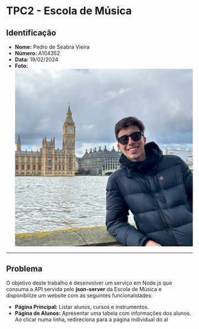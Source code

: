 # TPC2 - Escola de Música

## Identificação
- **Nome:** Pedro de Seabra Vieira
- **Número:** A104352
- **Data:** 19/02/2024
- **Foto:**  
  ![Foto](/assets/img/FotoPerfil.png)

---

## Problema
O objetivo deste trabalho é desenvolver um serviço em Node.js que consuma a API servida pelo **json-server** da Escola de Música e disponibilize um website com as seguintes funcionalidades:

- **Página Principal:** Listar alunos, cursos e instrumentos.
- **Página de Alunos:** Apresentar uma tabela com informações dos alunos. Ao clicar numa linha, redireciona para a página individual do al